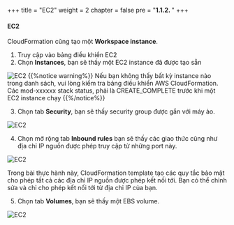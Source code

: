 +++
title = "EC2"
weight = 2
chapter = false
pre = "<b>1.1.2. </b>"
+++

#### EC2

CloudFormation cũng tạo một **Workspace instance**. 
1. Truy cập vào bảng điều khiển EC2
2. Chọn **Instances**, bạn sẽ thấy một EC2 instance đã được tạo sẵn

![EC2](/images/1/12.png?width=90pc)
{{%notice warning%}}
Nếu bạn không thấy bất kỳ instance nào trong danh sách, vui lòng kiểm tra bảng điều khiển AWS CloudFormation. Các mod-xxxxxx stack status, phải là CREATE_COMPLETE trước khi một EC2 instance chạy
{{%/notice%}}

3. Chọn tab **Security**, bạn sẽ thấy security group được gắn với máy ảo.

![EC2](/images/1/13.png?width=90pc)

4. Chọn mở rộng tab **Inbound rules** bạn sẽ thấy các giao thức cũng như địa chỉ IP nguồn được phép truy cập từ những port này.

![EC2](/images/1/14.png?width=90pc)

Trong bài thực hành này, CloudFormation template tạo các quy tắc bảo mật cho phép tất cả các địa chỉ IP nguồn được phép kết nối tới. Bạn có thể chỉnh sửa và chỉ cho phép kết nối tới từ địa chỉ IP của bạn.

5. Chọn tab **Volumes**, bạn sẽ thấy một EBS volume.

![EC2](/images/1/15.png?width=90pc)
